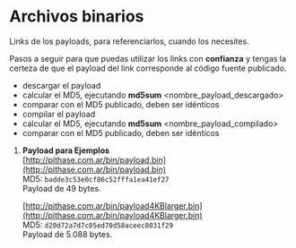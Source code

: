 # Archivos binarios

Links de los payloads, para referenciarlos, cuando los necesites.

Pasos a seguir para que puedas utilizar los links con **confianza** y tengas la certeza de que el payload del link corresponde al código fuente publicado.
- descargar el payload
- calcular el MD5, ejecutando  **md5sum** <nombre_payload_descargado>
- comparar con el MD5 publicado, deben ser idénticos
- compilar el payload
- calcular el MD5, ejecutando **md5sum** <nombre_payload_compilado>
- comparar con el MD5 publicado, deben ser idénticos   
    
1. **Payload para Ejemplos**  
   [http://pithase.com.ar/bin/payload.bin](http://pithase.com.ar/bin/payload.bin)  
   MD5: `badde3c53e0cf86c52fffa1ea41ef27`    
   Payload de 49 bytes.  

   [http://pithase.com.ar/bin/payload4KBlarger.bin](http://pithase.com.ar/bin/payload4KBlarger.bin)  
   MD5: `d20d72a7d7c05ed70d58aceec8031f29`   
   Payload de 5.088 bytes.  
